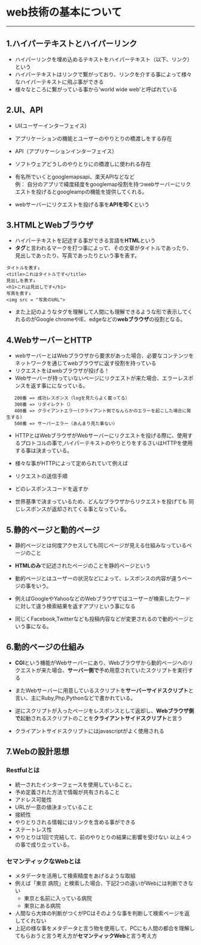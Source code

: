 # web技術の基本について
***

## 1.ハイパーテキストとハイパーリンク
- ハイパーリンクを埋め込めるテキストをハイパーテキスト（以下、リンク）という  
- ハイパーテキストはリンクで繋がっており、リンクを介する事によって様々なハイパーテキストに飛ぶ事ができる
- 様々なところに繋がっている事から'world wide web'と呼ばれている

## 2.UI、API
- UI(ユーザーインターフェイス)  
 - アプリケーションの機能とユーザーのやりとりの橋渡しをする存在  

- API（アプリケーションインターフェイス）  
 - ソフトウェアどうしのやりとりにの橋渡しに使われる存在
 - 有名所でいくとgooglemapsapi、楽天APIなどなど  
 例： 自分のアプリで緯度経度をgooglemap役割を持つwebサーバーにリクエストを投げるとgoogleampの機能を提供してくれる。  
  - webサーバーにリクエストを投げる事を**APIを叩く**という

## 3.HTMLとWebブラウザ
- ハイパーテキストを記述する事ができる言語を**HTML**という
- **タグ**と言われるマークを打つ事によって、その文章がタイトルであったり、見出しであったり、写真であったりという事を表す。  
```
タイトルを表す↓  
<title>これはタイトルです</title>  
見出しを表す↓  
<h1>これは見出しです</h1>  
写真を表す↓  
<img src = "写真のURL">
```

- また上記のようなタグを理解して人間にも理解できるような形で表示してくれるのがGoogle chromeやIE、edgeなどの**webブラウザ**の役割となる。

## 4.WebサーバーとHTTP
- webサーバーとはWebブラウザから要求があった場合、必要なコンテンツをネットワークを通じてwebブラウザに返す役割を持っている
 - リクエストをはwebブラウザが投げる！  
- Webサーバーが持っていないページにリクエストが来た場合、エラーレスポンスを返す事にになっている。
```
   200番 => 成功レスポンス（logを見たらよく載ってる）
   300番 => リダイレクト（）
   400番 => クライアントエラー(クライアント側でなんらかのエラーを起こした場合に発生する)
   500番 => サーバーエラー（あんまり見た事ない）
```

- HTTPとはWebブラウザがWebサーバーにリクエストを投げる際に、使用するプロトコルの事で,ハイパーテキストのやりとりをするさいはHTTPを使用する事は決まっている。

- 様々な事がHTTPによって定められていて例えば
 - リクエストの送信手順
 - どのレスポンスコードを返すか

- 世界基準で決まっているため、どんなブラウザからリクエストを投げても
同じレスポンスが返却されてくる事となっている。

## 5.静的ページと動的ページ
- 静的ページとは何度アクセスしても同じページが見える仕組みなっているページのこと
- **HTMLのみ**で記述されたページのことを静的ページという

- 動的ページとはユーザーの状況などによって、レスポンスの内容が違うページの事をいう。
- 例えばGoogleやYahooなどのWebブラウザではユーザーが検索したワードに対して違う検索結果を返すアプリという事になる
- 同じくFacebook,Twitterなども投稿内容などが変更されるので動的ページという事になる。


## 6.動的ページの仕組み
 - **CGI**という機能がWebサーバーにあり、Webブラウザから動的ページへのリクエストが来た場合、**サーバー側で**予め用意されていたスクリプトを実行する
 - またWebサーバーに用意しているスクリプトを**サーバーサイドスクリプト**と言い、主にRuby,Php,Pythonなどで書かれている。

 - 逆にスクリプトが入ったページをレスポンスとして返却し、**Webブラウザ側で**起動されるスクリプトのことを**クライアントサイドスクリプト**と言う
 - クライアントサイドスクリプトにはjavascriptがよく使用される  
 
## 7.Webの設計思想
### Restfulとは
 - 統一されたインターフェースを使用していること。
  - 予め定義された方法で情報が共有されること
 - アドレス可能性
  - URLが一意の値決まっていること
 - 接続性
  - やりとりされる情報にはリンクを含める事ができる
 - ステートレス性
  - やりとりは1回で完結して、前のやりとりの結果に影響を受けない
以上４つの事で成り立っている。

### セマンティックなWebとは
 - メタデータを活用して検索精度をあげるような取組
  - 例えば「東京 病院」と検索した場合、下記2つの違いがWebには判断できない
    - 東京と名前に入っている病院
    - 東京にある病院
  - 人間なら大体の判断がつくがPCはそのような事を判断して検索ページを返してくれない
  - 上記の様な事をメタデータと言う物を使用して、PCにも人間の都合を理解してもらおうと言う考え方が**セマンティックWeb**と言う考え方
